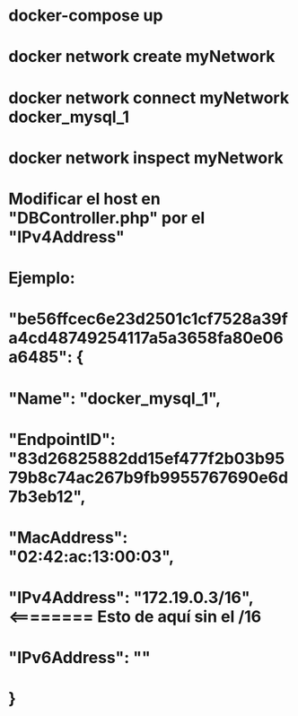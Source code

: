 # docker-compose up

# docker network create myNetwork

# docker network connect myNetwork docker_mysql_1

# docker network inspect myNetwork

# Modificar el host en "DBController.php" por el "IPv4Address"

# Ejemplo:

# "be56ffcec6e23d2501c1cf7528a39fa4cd48749254117a5a3658fa80e06a6485": {

# "Name": "docker_mysql_1",

# "EndpointID": "83d26825882dd15ef477f2b03b9579b8c74ac267b9fb9955767690e6d7b3eb12",

# "MacAddress": "02:42:ac:13:00:03",

# "IPv4Address": "172.19.0.3/16", <======== Esto de aquí sin el /16

# "IPv6Address": ""

# }
